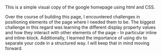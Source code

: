 This is a simple visual copy of the google homepage using html and CSS.

Over the course of building this page, I encountered challenges in positioning elements of the page where I needed them to be. The biggest challenge in this regard was learning the different display property values and how they interact with other elements of the page - In particular inline and inline-block. Additionally, I learned the importance of using div to separate your code in a structured way. I will keep that in mind moving forward.